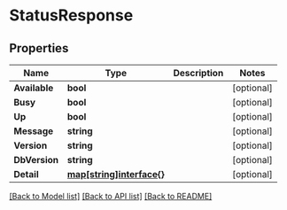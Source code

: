 # StatusResponse

## Properties
Name | Type | Description | Notes
------------ | ------------- | ------------- | -------------
**Available** | **bool** |  | [optional] 
**Busy** | **bool** |  | [optional] 
**Up** | **bool** |  | [optional] 
**Message** | **string** |  | [optional] 
**Version** | **string** |  | [optional] 
**DbVersion** | **string** |  | [optional] 
**Detail** | [**map[string]interface{}**](.md) |  | [optional] 

[[Back to Model list]](../README.md#documentation-for-models) [[Back to API list]](../README.md#documentation-for-api-endpoints) [[Back to README]](../README.md)


